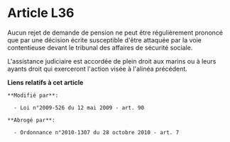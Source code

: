 # Article L36

Aucun rejet de demande de pension ne peut être régulièrement prononcé que par une décision écrite susceptible d'être attaquée
par la voie contentieuse devant le tribunal des affaires de sécurité sociale. 

L'assistance judiciaire est accordée de plein droit aux marins ou à leurs ayants droit qui exerceront l'action visée à
l'alinéa précédent.

**Liens relatifs à cet article**

	**Modifié par**:

	  - Loi n°2009-526 du 12 mai 2009 - art. 90

	**Abrogé par**:

	  - Ordonnance n°2010-1307 du 28 octobre 2010 - art. 7
